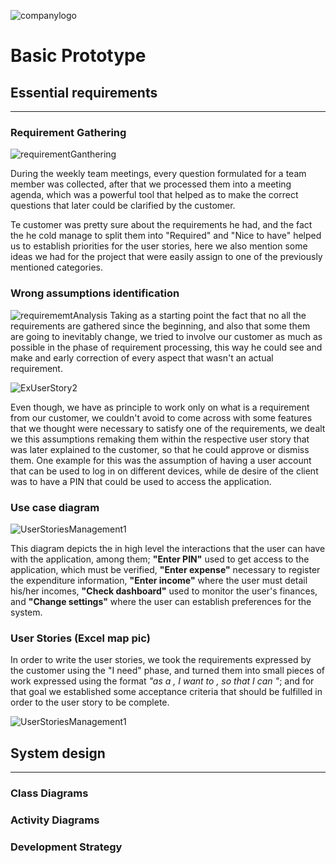 ![companylogo]({{site.baseurl}}/images/405logo.png)

# Basic Prototype

## Essential requirements
---



### Requirement Gathering


![requirementGanthering]({{site.baseurl}}/images/RequirementGathering.jpg)

During the weekly team meetings, every question formulated for a team member was collected, after that we processed them into a meeting agenda, which was a powerful tool that helped as to make the correct questions that later could be clarified by the customer.

Te customer was pretty sure about the requirements he had, and the fact the he cold manage to split them into "Required" and "Nice to have" helped us to establish priorities for the user stories, here we also mention some ideas we had for the project that were easily assign to one of the previously mentioned categories.



### Wrong assumptions identification
![requirememtAnalysis]({{site.baseurl}}/images/RequirememtAnalysis.png)
Taking as a starting point the fact that no all the requirements are gathered since the beginning, and also that some them are going to inevitably change, we tried to involve our customer as much as possible in the phase of requirement processing, this way he could see and make and early correction of every aspect that wasn't an actual requirement.

![ExUserStory2]({{site.baseurl}}/images/ExUserStory2.png)

Even though, we have as principle to work only on what is a requirement from our customer, we couldn't avoid to come across with some features that we thought were necessary to satisfy one of the requirements, we dealt we this assumptions remaking them within the respective user story that was later explained to the customer, so that he could approve or dismiss them. One example for this was the assumption of having a user account that can be used to log in on different devices, while de desire of the client was to have a PIN that could be used to access the application.

### Use case diagram <br /> 

![UserStoriesManagement1]({{site.baseurl}}/images/UserStoriesManagement1.png=600x100)

This diagram depicts the in high level the interactions that the user can have with the application, among them; **"Enter PIN"** used to get access to the application, which must be verified, **"Enter expense"** necessary to register the expenditure information, **"Enter income"** where the user must detail his/her incomes, **"Check dashboard"** used to monitor the user's finances, and **"Change settings"** where the user can establish preferences for the system.




### User Stories (Excel map pic)

In order to write the user stories, we took the requirements expressed by the customer using the "I need" phase, and turned them into small pieces of work expressed using the format *"as a <type of user>, I want to <perform some task>, so that I can <achieve some goal>"*; and for that goal we established some acceptance criteria that should be fulfilled in order to the user story to be complete.<br /> 

![UserStoriesManagement1]({{site.baseurl}}/images/UserStoriesManagement1.png=500x)  


## System design
---

### Class Diagrams

### Activity Diagrams

### Development Strategy
